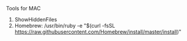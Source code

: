 Tools for MAC

1. ShowHiddenFiles
2. Homebrew: /usr/bin/ruby -e "$(curl -fsSL https://raw.githubusercontent.com/Homebrew/install/master/install)"

